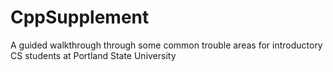 # CppSupplement
A guided walkthrough through some common trouble areas for introductory CS students at Portland State University
